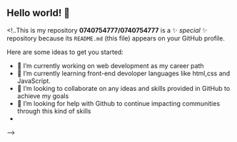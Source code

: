 ## Hello world! 👋

<!..This is my repository 
**0740754777/0740754777** is a ✨ _special_ ✨ repository because its `README.md` (this file) appears on your GitHub profile.

Here are some ideas to get you started:

- 🔭 I’m currently working on  web development as my career path 
- 🌱 I’m currently learning front-end devoloper languages like html,css and JavaScript.
- 👯 I’m looking to collaborate on any ideas and skills provided in GitHub to achieve my goals 
- 🤔 I’m looking for help with Github to continue impacting communities through this kind of skills
- 
-->
